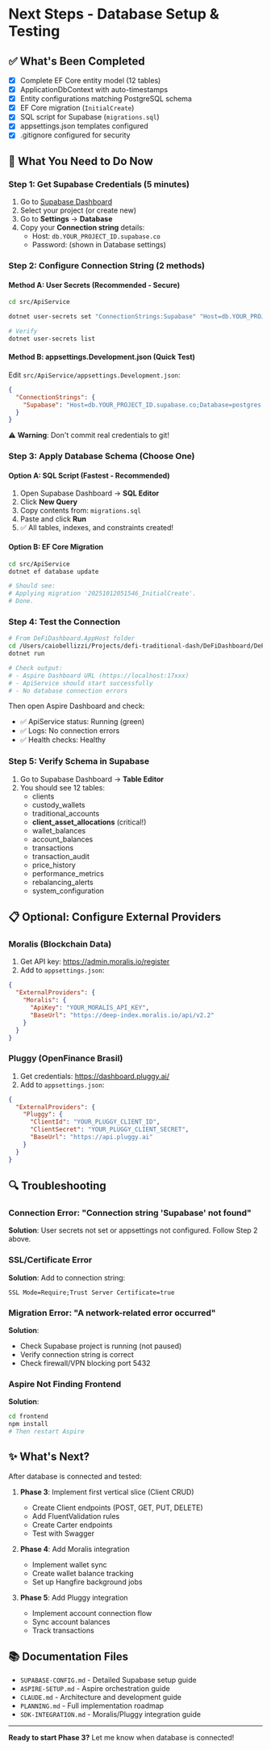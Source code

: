 # Next Steps - Database Setup & Testing

## ✅ What's Been Completed

- [x] Complete EF Core entity model (12 tables)
- [x] ApplicationDbContext with auto-timestamps
- [x] Entity configurations matching PostgreSQL schema
- [x] EF Core migration (`InitialCreate`)
- [x] SQL script for Supabase (`migrations.sql`)
- [x] appsettings.json templates configured
- [x] .gitignore configured for security

## 🚀 What You Need to Do Now

### Step 1: Get Supabase Credentials (5 minutes)

1. Go to [Supabase Dashboard](https://app.supabase.com/)
2. Select your project (or create new)
3. Go to **Settings** → **Database**
4. Copy your **Connection string** details:
   - Host: `db.YOUR_PROJECT_ID.supabase.co`
   - Password: (shown in Database settings)

### Step 2: Configure Connection String (2 methods)

#### Method A: User Secrets (Recommended - Secure)

```bash
cd src/ApiService

dotnet user-secrets set "ConnectionStrings:Supabase" "Host=db.YOUR_PROJECT_ID.supabase.co;Database=postgres;Username=postgres;Password=YOUR_PASSWORD;SSL Mode=Require;Trust Server Certificate=true"

# Verify
dotnet user-secrets list
```

#### Method B: appsettings.Development.json (Quick Test)

Edit `src/ApiService/appsettings.Development.json`:

```json
{
  "ConnectionStrings": {
    "Supabase": "Host=db.YOUR_PROJECT_ID.supabase.co;Database=postgres;Username=postgres;Password=YOUR_PASSWORD;SSL Mode=Require;Trust Server Certificate=true"
  }
}
```

⚠️ **Warning**: Don't commit real credentials to git!

### Step 3: Apply Database Schema (Choose One)

#### Option A: SQL Script (Fastest - Recommended)

1. Open Supabase Dashboard → **SQL Editor**
2. Click **New Query**
3. Copy contents from: `migrations.sql`
4. Paste and click **Run**
5. ✅ All tables, indexes, and constraints created!

#### Option B: EF Core Migration

```bash
cd src/ApiService
dotnet ef database update

# Should see:
# Applying migration '20251012051546_InitialCreate'.
# Done.
```

### Step 4: Test the Connection

```bash
# From DeFiDashboard.AppHost folder
cd /Users/caiobellizzi/Projects/defi-traditional-dash/DeFiDashboard/DeFiDashboard.AppHost
dotnet run

# Check output:
# - Aspire Dashboard URL (https://localhost:17xxx)
# - ApiService should start successfully
# - No database connection errors
```

Then open Aspire Dashboard and check:
- ✅ ApiService status: Running (green)
- ✅ Logs: No connection errors
- ✅ Health checks: Healthy

### Step 5: Verify Schema in Supabase

1. Go to Supabase Dashboard → **Table Editor**
2. You should see 12 tables:
   - clients
   - custody_wallets
   - traditional_accounts
   - **client_asset_allocations** (critical!)
   - wallet_balances
   - account_balances
   - transactions
   - transaction_audit
   - price_history
   - performance_metrics
   - rebalancing_alerts
   - system_configuration

## 📋 Optional: Configure External Providers

### Moralis (Blockchain Data)

1. Get API key: https://admin.moralis.io/register
2. Add to `appsettings.json`:

```json
{
  "ExternalProviders": {
    "Moralis": {
      "ApiKey": "YOUR_MORALIS_API_KEY",
      "BaseUrl": "https://deep-index.moralis.io/api/v2.2"
    }
  }
}
```

### Pluggy (OpenFinance Brasil)

1. Get credentials: https://dashboard.pluggy.ai/
2. Add to `appsettings.json`:

```json
{
  "ExternalProviders": {
    "Pluggy": {
      "ClientId": "YOUR_PLUGGY_CLIENT_ID",
      "ClientSecret": "YOUR_PLUGGY_CLIENT_SECRET",
      "BaseUrl": "https://api.pluggy.ai"
    }
  }
}
```

## 🔍 Troubleshooting

### Connection Error: "Connection string 'Supabase' not found"

**Solution**: User secrets not set or appsettings not configured. Follow Step 2 above.

### SSL/Certificate Error

**Solution**: Add to connection string:
```
SSL Mode=Require;Trust Server Certificate=true
```

### Migration Error: "A network-related error occurred"

**Solution**:
- Check Supabase project is running (not paused)
- Verify connection string is correct
- Check firewall/VPN blocking port 5432

### Aspire Not Finding Frontend

**Solution**:
```bash
cd frontend
npm install
# Then restart Aspire
```

## ✨ What's Next?

After database is connected and tested:

1. **Phase 3**: Implement first vertical slice (Client CRUD)
   - Create Client endpoints (POST, GET, PUT, DELETE)
   - Add FluentValidation rules
   - Create Carter endpoints
   - Test with Swagger

2. **Phase 4**: Add Moralis integration
   - Implement wallet sync
   - Create wallet balance tracking
   - Set up Hangfire background jobs

3. **Phase 5**: Add Pluggy integration
   - Implement account connection flow
   - Sync account balances
   - Track transactions

## 📚 Documentation Files

- `SUPABASE-CONFIG.md` - Detailed Supabase setup guide
- `ASPIRE-SETUP.md` - Aspire orchestration guide
- `CLAUDE.md` - Architecture and development guide
- `PLANNING.md` - Full implementation roadmap
- `SDK-INTEGRATION.md` - Moralis/Pluggy integration guide

---

**Ready to start Phase 3?** Let me know when database is connected!
